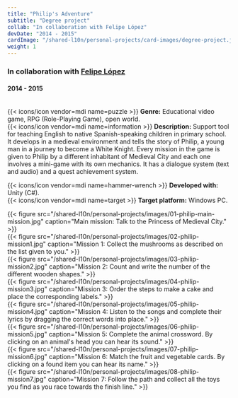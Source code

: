 ```yaml
---
title: "Philip's Adventure"
subtitle: "Degree project"
collab: "In collaboration with Felipe López"
devDate: "2014 - 2015"
cardImage: "/shared-l10n/personal-projects/card-images/degree-project.jpg"
weight: 1
---
```


### In collaboration with [Felipe López](https://felipeandreslopez.dev)
#### 2014 - 2015
\
{{< icons/icon vendor=mdi name=puzzle >}} **Genre:** Educational video game, RPG (Role-Playing Game), open world.\
{{< icons/icon vendor=mdi name=information >}} **Description:**
Support tool for teaching English to native Spanish-speaking children in primary school.
It develops in a medieval environment and tells the story of Philip, a young man in a journey to become a White Knight.
Every mission in the game is given to Philip by a different inhabitant of Medieval City and each one involves a mini-game with its own mechanics.
It has a dialogue system (text and audio) and a quest achievement system.

{{< icons/icon vendor=mdi name=hammer-wrench >}} **Developed with:** Unity (C#).\
{{< icons/icon vendor=mdi name=target >}} **Target platform:** Windows PC.

{{< figure src="/shared-l10n/personal-projects/images/01-philip-main-mission.jpg" caption="Main mission: Talk to the Princess of Medieval City." >}}\
{{< figure src="/shared-l10n/personal-projects/images/02-philip-mission1.jpg" caption="Mission 1: Collect the mushrooms as described on the list given to you." >}}\
{{< figure src="/shared-l10n/personal-projects/images/03-philip-mission2.jpg" caption="Mission 2: Count and write the number of the different wooden shapes." >}}\
{{< figure src="/shared-l10n/personal-projects/images/04-philip-mission3.jpg" caption="Mission 3: Order the steps to make a cake and place the corresponding labels." >}}\
{{< figure src="/shared-l10n/personal-projects/images/05-philip-mission4.jpg" caption="Mission 4: Listen to the songs and complete their lyrics by dragging the correct words into place." >}}\
{{< figure src="/shared-l10n/personal-projects/images/06-philip-mission5.jpg" caption="Mission 5: Complete the animal crossword. By clicking on an animal's head you can hear its sound." >}}\
{{< figure src="/shared-l10n/personal-projects/images/07-philip-mission6.jpg" caption="Mission 6: Match the fruit and vegetable cards. By clicking on a found item you can hear its name." >}}\
{{< figure src="/shared-l10n/personal-projects/images/08-philip-mission7.jpg" caption="Mission 7: Follow the path and collect all the toys you find as you race towards the finish line." >}}

